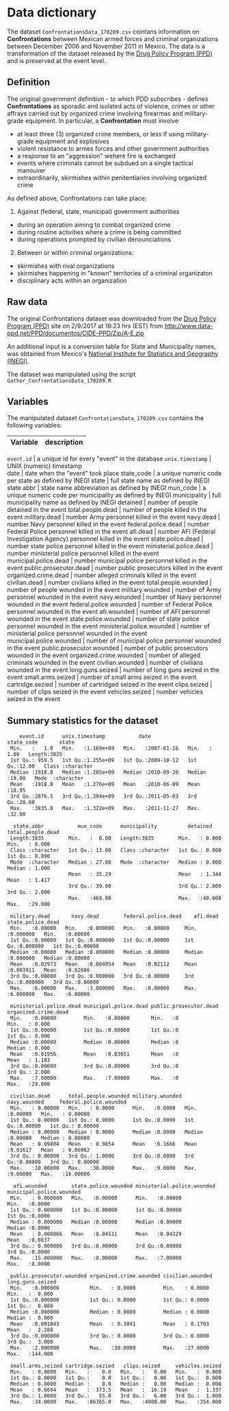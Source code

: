 
# Data dictionary

The dataset `ConfrontationsData_170209.csv` cointans information on **Confrontations** between Mexican armed forces and criminal organizations between December 2006 and November 2011 in Mexico. The data is a transformation of the dataset released by the [Drug Policy Program (PPD)](http://www.politicadedrogas.org/) and is preserved at the  event level. 


## Definition

The original government definition - to which PDD subscribes - defines **Confrontations** as sporadic and isolated acts of violence, crimes or other affrays carried out by organized crime involving firearmas and military-grade equipment. In particular, a **Confrontation** must involve 

* at least three (3) organized crime members, or less if using military-grade equipment and explosives  
* violent resistance to armes forces and other government authorities
* a response to an "aggression" wehere fire is exchanged
* events where criminals cannot be subdued on a single tactical manouver
* extraordinarily, skirmishes within penitentiaries involving organized crime


As defined above, Confrontations can take place:

1. Against (federal, state, municipal) government authorities
  * during an operation aiming to combat organized crime
  * during routine activities where a crime is being committed
  * during operations prompted by civilian denounciations

2. Between or within criminal organizations:
  * skirmishes with rival organizations
  * skirmishes happening in "known" territories of a criminal organizaton
  * disciplinary acts within an organization


## Raw data

The original Confrontations dataset was downloaded from the 
[Drug Policy Program (PPD)](http://www.politicadedrogas.org/) site on 2/9/2017 at 19:23 hrs (EST) from 
http://www.data-ppd.net/PPD/documentos/CIDE-PPD/Zip/A-E.zip

An additional input is a conversion table for State and Municipality names, was obtained from Mexico's [National Institute for Statistics and Geography (INEGI)](http://www.inegi.org.mx/). 

The dataset was manipulated using the script `Gather_ConfrontationsData_170209.R`

## Variables 

The manipulated dataset `ConfrontationsData_170209.csv` contains the following variables:

Variable |  description 
--- | --- 

`event.id` | a unique id for every "event" in the database
`unix.timestamp` | UNIX (numeric) timestamp  
date | date when the "event" took place 
state_code | a unique numeric code per state as defined by INEGI 
state      | full state name as defined by INEGI
state.abbr | state name abbreviation as defined by INEGI 
mun_code  | a unique numeric code per municipality as defined by INEGI
municipality | full municipality name as defined by INEGI
detained | number of people detained in the event
total.people.dead | number of people killed in the event
military.dead | number Army personnel killed in the event
navy.dead | number Navy personnel killed in the event
federal.police.dead | number Federal Police personnel killed in the event
afi.dead | number AFI (Federal Investigation Agency) personnel killed in the event
state.police.dead | number state police personnel killed in the event
ministerial.police.dead | number ministerial police personnel killed in the event
municipal.police.dead | number municipal police personnel killed in the event
public.prosecutor.dead | number public prosecutors killed in the event
organized.crime.dead | number alleged criminals  killed in the event
civilian.dead | number civilians killed in the event
total.people.wounded | number of people wounded in the event
military.wounded | number of Army personnel wounded in the event
navy.wounded | number of Navy personnel wounded in the event
federal.police.wounded | number of Federal Police personnel wounded in the event
afi.wounded | number of AFI personnel wounded in the event
state.police.wounded | number of state police personnel wounded in the event
ministerial.police.wounded | number of ministerial police personnel wounded in the event
municipal.police.wounded | number of municipal police personnel wounded in the event
public.prosecutor.wounded | number of public prosecutors wounded in the event
organized.crime.wounded | number of alleged criminals wounded in the event
civilian.wounded | number of civilians wounded in the event
long.guns.seized | number of long guns seized in the event
small.arms.seized | number of small arms seized in the event
cartridge.sezied | number of cartridged seized in the event
clips.seized | number of clips seized in the event
vehicles.seized | number vehicles seized in the event


## Summary statistics for the dataset

```
    event.id      unix.timestamp           date              state_code       state          
 Min.   :   1.0   Min.   :1.169e+09   Min.   :2007-01-16   Min.   : 1.00   Length:3835       
 1st Qu.: 959.5   1st Qu.:1.255e+09   1st Qu.:2009-10-12   1st Qu.:12.00   Class :character  
 Median :1918.0   Median :1.285e+09   Median :2010-09-20   Median :19.00   Mode  :character  
 Mean   :1918.0   Mean   :1.276e+09   Mean   :2010-06-09   Mean   :18.95                     
 3rd Qu.:2876.5   3rd Qu.:1.304e+09   3rd Qu.:2011-05-03   3rd Qu.:28.00                     
 Max.   :3835.0   Max.   :1.322e+09   Max.   :2011-11-27   Max.   :32.00                     
 
  state.abbr           mun_code      municipality          detained      total.people.dead
 Length:3835        Min.   :  0.00   Length:3835        Min.   : 0.000   Min.   : 0.000   
 Class :character   1st Qu.: 13.00   Class :character   1st Qu.: 0.000   1st Qu.: 0.000   
 Mode  :character   Median : 27.00   Mode  :character   Median : 0.000   Median : 1.000   
                    Mean   : 35.29                      Mean   : 1.344   Mean   : 1.417   
                    3rd Qu.: 39.00                      3rd Qu.: 2.000   3rd Qu.: 2.000   
                    Max.   :469.00                      Max.   :40.000   Max.   :29.000   
 
 military.dead       navy.dead        federal.police.dead    afi.dead        state.police.dead
 Min.   :0.00000   Min.   :0.000000   Min.   :0.00000     Min.   :0.000000   Min.   :0.00000  
 1st Qu.:0.00000   1st Qu.:0.000000   1st Qu.:0.00000     1st Qu.:0.000000   1st Qu.:0.00000  
 Median :0.00000   Median :0.000000   Median :0.00000     Median :0.000000   Median :0.00000  
 Mean   :0.02973   Mean   :0.004954   Mean   :0.02112     Mean   :0.003911   Mean   :0.02086  
 3rd Qu.:0.00000   3rd Qu.:0.000000   3rd Qu.:0.00000     3rd Qu.:0.000000   3rd Qu.:0.00000  
 Max.   :6.00000   Max.   :3.000000   Max.   :8.00000     Max.   :6.000000   Max.   :6.00000  
 
 ministerial.police.dead municipal.police.dead public.prosecutor.dead organized.crime.dead
 Min.   :0.00000         Min.   :0.00000       Min.   :0              Min.   : 0.000      
 1st Qu.:0.00000         1st Qu.:0.00000       1st Qu.:0              1st Qu.: 0.000      
 Median :0.00000         Median :0.00000       Median :0              Median : 0.000      
 Mean   :0.01956         Mean   :0.03651       Mean   :0              Mean   : 1.183      
 3rd Qu.:0.00000         3rd Qu.:0.00000       3rd Qu.:0              3rd Qu.: 2.000      
 Max.   :7.00000         Max.   :7.00000       Max.   :0              Max.   :29.000      
 
 civilian.dead      total.people.wounded military.wounded  navy.wounded     federal.police.wounded
 Min.   : 0.00000   Min.   : 0.0000      Min.   :0.0000   Min.   :0.00000   Min.   : 0.00000      
 1st Qu.: 0.00000   1st Qu.: 0.0000      1st Qu.:0.0000   1st Qu.:0.00000   1st Qu.: 0.00000      
 Median : 0.00000   Median : 0.0000      Median :0.0000   Median :0.00000   Median : 0.00000      
 Mean   : 0.09804   Mean   : 0.9854      Mean   :0.1666   Mean   :0.01617   Mean   : 0.06962      
 3rd Qu.: 0.00000   3rd Qu.: 1.0000      3rd Qu.:0.0000   3rd Qu.:0.00000   3rd Qu.: 0.00000      
 Max.   :10.00000   Max.   :30.0000      Max.   :9.0000   Max.   :9.00000   Max.   :16.00000      
 
  afi.wounded        state.police.wounded ministerial.police.wounded municipal.police.wounded
 Min.   : 0.000000   Min.   :0.00000      Min.   :0.00000            Min.   :0.0000          
 1st Qu.: 0.000000   1st Qu.:0.00000      1st Qu.:0.00000            1st Qu.:0.0000          
 Median : 0.000000   Median :0.00000      Median :0.00000            Median :0.0000          
 Mean   : 0.008866   Mean   :0.04511      Mean   :0.04329            Mean   :0.0837          
 3rd Qu.: 0.000000   3rd Qu.:0.00000      3rd Qu.:0.00000            3rd Qu.:0.0000          
 Max.   :15.000000   Max.   :8.00000      Max.   :7.00000            Max.   :8.0000          
 
 public.prosecutor.wounded organized.crime.wounded civilian.wounded  long.guns.seized 
 Min.   :0.000000          Min.   : 0.0000         Min.   : 0.0000   Min.   :  0.000  
 1st Qu.:0.000000          1st Qu.: 0.0000         1st Qu.: 0.0000   1st Qu.:  0.000  
 Median :0.000000          Median : 0.0000         Median : 0.0000   Median :  0.000  
 Mean   :0.001043          Mean   : 0.3841         Mean   : 0.1703   Mean   :  2.288  
 3rd Qu.:0.000000          3rd Qu.: 0.0000         3rd Qu.: 0.0000   3rd Qu.:  3.000  
 Max.   :2.000000          Max.   :30.0000         Max.   :27.0000   Max.   :144.000  
 
 small.arms.seized cartridge.sezied   clips.seized     vehicles.seized  
 Min.   : 0.0000   Min.   :    0.0   Min.   :   0.00   Min.   :  0.000  
 1st Qu.: 0.0000   1st Qu.:    0.0   1st Qu.:   0.00   1st Qu.:  0.000  
 Median : 0.0000   Median :    0.0   Median :   0.00   Median :  0.000  
 Mean   : 0.6694   Mean   :  373.5   Mean   :  16.19   Mean   :  1.337  
 3rd Qu.: 1.0000   3rd Qu.:   55.0   3rd Qu.:   6.00   3rd Qu.:  1.000  
 Max.   :34.0000   Max.   :86365.0   Max.   :4000.00   Max.   :354.000  
```